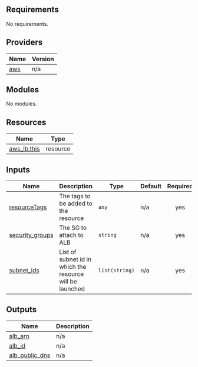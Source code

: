 <!-- BEGIN_TF_DOCS -->
## Requirements

No requirements.

## Providers

| Name | Version |
|------|---------|
| <a name="provider_aws"></a> [aws](#provider\_aws) | n/a |

## Modules

No modules.

## Resources

| Name | Type |
|------|------|
| [aws_lb.this](https://registry.terraform.io/providers/hashicorp/aws/latest/docs/resources/lb) | resource |

## Inputs

| Name | Description | Type | Default | Required |
|------|-------------|------|---------|:--------:|
| <a name="input_resourceTags"></a> [resourceTags](#input\_resourceTags) | The tags to be added to the resource | `any` | n/a | yes |
| <a name="input_security_groups"></a> [security\_groups](#input\_security\_groups) | The SG to attach to ALB | `string` | n/a | yes |
| <a name="input_subnet_ids"></a> [subnet\_ids](#input\_subnet\_ids) | List of subnet id in which the resource will be launched | `list(string)` | n/a | yes |

## Outputs

| Name | Description |
|------|-------------|
| <a name="output_alb_arn"></a> [alb\_arn](#output\_alb\_arn) | n/a |
| <a name="output_alb_id"></a> [alb\_id](#output\_alb\_id) | n/a |
| <a name="output_alb_public_dns"></a> [alb\_public\_dns](#output\_alb\_public\_dns) | n/a |
<!-- END_TF_DOCS -->